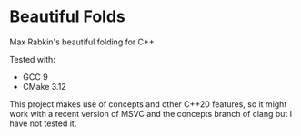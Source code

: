 # Beautiful Folds
Max Rabkin's beautiful folding for C++

Tested with:
  - GCC 9
  - CMake 3.12

This project makes use of concepts and other C++20 features, so it might work with a recent version of MSVC and the concepts branch of clang but I have not tested it.
